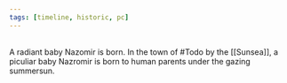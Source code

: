 ```yaml
---
tags: [timeline, historic, pc]
---
```

<span  
class='ob-timelines'  
data-date='1220-1-1'  
data-title='Nazromir of Hawkesburn is born'  
data-class='orange'  
data-img = 'Images/NazromirBaby.png'  
data-type='range'>  
A radiant baby Nazomir is born. 
</span>
In the town of #Todo by the [[Sunsea]], a piculiar baby Nazromir is born to human parents under the gazing summersun.
